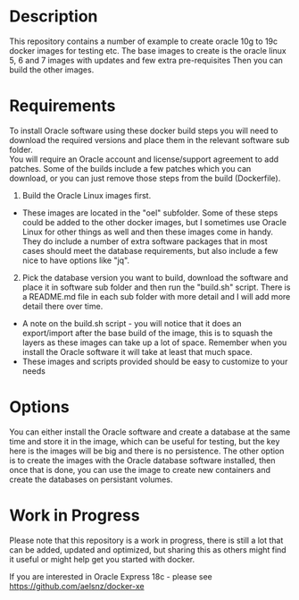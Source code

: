 # Description

This repository contains a number of example to create oracle 10g to 19c docker images for testing etc.
The base images to create is the oracle linux 5, 6 and 7 images with updates and few extra pre-requisites
Then you can build the other images.

# Requirements

To install Oracle software using these docker build steps you will need to download the required versions 
and place them in the relevant software sub folder.  
You will require an Oracle account and license/support agreement to add patches.  Some of the builds include a few
patches which you can download, or you can just remove those steps from the build (Dockerfile).

1. Build the Oracle Linux images first.  
  *  These images are located in the "oel" subfolder.  Some of these steps could be added to the other docker images, but I sometimes use Oracle Linux for other things as well and then these images come in handy.  They do include a number of extra software packages that in most cases should meet the database requirements, but also include a few nice to have options like "jq".  

2.  Pick the database version you want to build, download the software and place it in software sub folder and then run the "build.sh" script.  There is a README.md file in each sub folder with more detail and I will add more detail there over time.

  *  A note on the build.sh script - you will notice that it does an export/import after the base build of the image, this is to squash the layers as these images can take up a lot of space.  Remember when you install the Oracle software it will take at least that much space.
  *  These images and scripts provided should be easy to customize to your needs


# Options
You can either install the Oracle software and create a database at the same time and store it in the image, which 
can be useful for testing, but the key here is the images will be big and there is no persistence.  The other option
is to create the images with the Oracle database software installed, then once that is done, you can use the image
to create new containers and create the databases on persistant volumes.

# Work in Progress
Please note that this repository is a work in progress, there is still a lot that can be added, updated and optimized, but sharing this as others might find it useful or might help get you started with docker.

If you are interested in Oracle Express 18c - please see https://github.com/aelsnz/docker-xe


